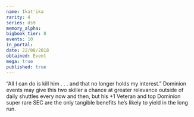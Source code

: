 ```yaml
---
name: Ikat'ika
rarity: 4
series: ds9
memory_alpha:
bigbook_tier: 8
events: 10
in_portal:
date: 22/08/2018
obtained: Event
mega: true
published: true
---
```


“All I can do is kill him . . . and that no longer holds my interest.” Dominion events may give this two skiller a chance at greater relevance outside of daily shuttles every now and then, but his +1 Veteran and top Dominion super rare SEC are the only tangible benefits he’s likely to yield in the long run.
